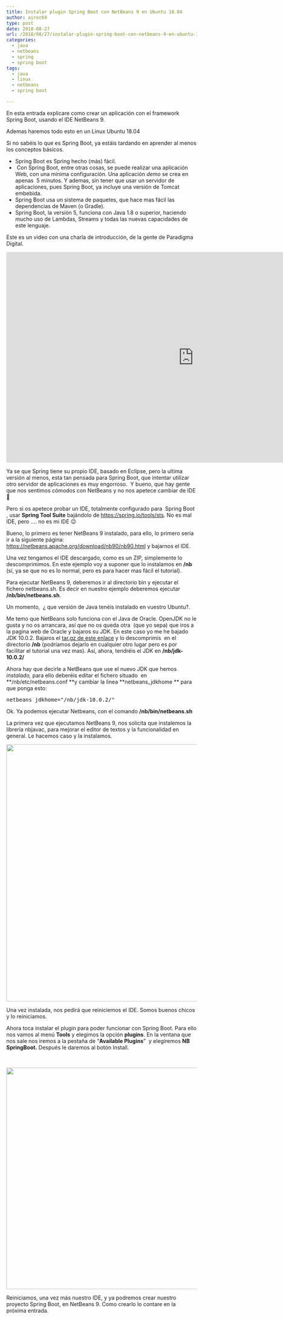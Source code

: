 ```yaml
---
title: Instalar plugin Spring Boot con NetBeans 9 en Ubuntu 18.04
author: airec69
type: post
date: 2018-08-27
url: /2018/08/27/instalar-plugin-spring-boot-con-netbeans-9-en-ubuntu-18-04/
categories:
  - java
  - netbeans
  - spring
  - spring boot
tags:
  - java
  - linux
  - netbeans
  - spring boot

---
```

En esta entrada explicare como crear un aplicación con el framework Spring Boot, usando el IDE NetBeans 9.

Ademas haremos todo esto en un Linux Ubuntu 18.04

Si no sabéis lo que es Spring Boot, ya estáis tardando en aprender al menos los conceptos básicos.

  * Spring Boot es Spring hecho (más) fácil.
  *  Con Spring Boot, entre otras cosas, se puede realizar una aplicación Web, con una mínima configuración. Una aplicación _demo_ se crea en apenas  5 minutos. Y ademas, sin tener que usar un servidor de aplicaciones, pues Spring Boot, ya incluye una versión de Tomcat embebida.
  * Spring Boot usa un sistema de paquetes, que hace mas fácil las dependencias de Maven (o Gradle).
  * Spring Boot, la versión 5, funciona con Java 1.8 o superior, haciendo mucho uso de Lambdas, Streams y todas las nuevas capacidades de este lenguaje.

Este es un video con una charla de introducción, de la gente de Paradigma Digital.

<p><iframe src="https://www.youtube.com/embed/4HGGRLigGTM" allow="autoplay; encrypted-media" allowfullscreen="" width="990" height="557" frameborder="0"></iframe></p>

Ya se que Spring tiene su propio IDE, basado en Eclipse, pero la ultima versión al menos, esta tan pensada para Spring Boot, que intentar utilizar otro servidor de aplicaciones es muy engorroso.  Y bueno, que hay gente que nos sentimos cómodos con NetBeans y no nos apetece cambiar de IDE 🙂

Pero si os apetece probar un IDE, totalmente configurado para  Spring Boot , usar **Spring Tool Suite** bajándolo de <a href="https://spring.io/tools/sts" target="_blank" rel="noopener">https://spring.io/tools/sts</a>. No es mal IDE, pero &#8230;. no es mi IDE 😉

Bueno, lo primero es tener NetBeans 9 instalado, para ello, lo primero seria ir a la siguiente página: <a href="https://netbeans.apache.org/download/nb90/nb90.html" target="_blank" rel="noopener">https://netbeans.apache.org/download/nb90/nb90.html</a> y bajarnos el IDE.

Una vez tengamos el IDE descargado, como es un ZIP, simplemente lo descomprimimos. En este ejemplo voy a suponer que lo instalamos en **/nb** (sí, ya se que no es lo normal, pero es para hacer mas fácil el tutorial).

Para ejecutar NetBeans 9, deberemos ir al directorio bin y ejecutar el fichero netbeans.sh. Es decir en nuestro ejemplo deberemos ejecutar **/nb/bin/netbeans.sh**.

Un momento,  ¿ que versión de Java tenéis instalado en vuestro Ubuntu?.

Me temo que NetBeans solo funciona con el Java de Oracle. OpenJDK no le gusta y no os arrancara, así que no os queda otra  (que yo sepa) que iros a la pagina web de Oracle y bajaros su JDK. En este caso yo me he bajado JDK 10.0.2. Bajaros el <a href="http://www.oracle.com/technetwork/java/javase/downloads/jdk10-downloads-4416644.html" target="_blank" rel="noopener">tar.gz de este enlace</a> y lo descomprimís  en el directorio **/nb** (podríamos dejarlo en cualquier otro lugar pero es por facilitar el tutorial una vez mas). Así, ahora, tendréis el JDK en **/nb/jdk-10.0.2/**

Ahora hay que decirle a NetBeans que use el nuevo JDK que hemos _instalado,_ para ello deberéis editar el fichero situado  en **/nb/etc/netbeans.conf **y cambiar la linea **netbeans_jdkhome ** para que ponga esto:

<pre>netbeans_jdkhome="/nb/jdk-10.0.2/"</pre>

Ok. Ya podemos ejecutar Netbeans, con el comando **/nb/bin/netbeans.sh**

La primera vez que ejecutamos NetBeans 9, nos solicita que instalemos la librería nbjavac, para mejorar el editor de textos y la funcionalidad en general. Le hacemos caso y la instalamos.

<img class="alignnone size-large wp-image-126" src="http://www.profesor-p.com/wp-content/uploads/2018/08/Captura-1024x680.png" alt="" width="1024" height="680" srcset="http://www.profesor-p.com/wp-content/uploads/2018/08/Captura-1024x680.png 1024w, http://www.profesor-p.com/wp-content/uploads/2018/08/Captura-300x199.png 300w, http://www.profesor-p.com/wp-content/uploads/2018/08/Captura-768x510.png 768w, http://www.profesor-p.com/wp-content/uploads/2018/08/Captura.png 1245w" sizes="(max-width: 1024px) 100vw, 1024px" />

Una vez instalada, nos pedirá que reiniciemos el IDE. Somos buenos chicos y lo reiniciamos.

Ahora toca instalar el plugin para poder funcionar con Spring Boot. Para ello nos vamos al menú **Tools** y elegimos la opción **plugins**. En la ventana que nos sale nos iremos a la pestaña de &#8220;**Available Plugins**&#8221;  y elegiremos **NB SpringBoot.** Después le daremos al botón Install.

&nbsp;

<img class="alignnone size-full wp-image-124" src="http://www.profesor-p.com/wp-content/uploads/2018/08/Captura2.png" alt="" width="934" height="586" srcset="http://www.profesor-p.com/wp-content/uploads/2018/08/Captura2.png 934w, http://www.profesor-p.com/wp-content/uploads/2018/08/Captura2-300x188.png 300w, http://www.profesor-p.com/wp-content/uploads/2018/08/Captura2-768x482.png 768w" sizes="(max-width: 934px) 100vw, 934px" />

Reiniciamos, una vez más nuestro IDE, y ya podremos crear nuestro proyecto Spring Boot, en NetBeans 9. Como crearlo lo contare en la próxima entrada.